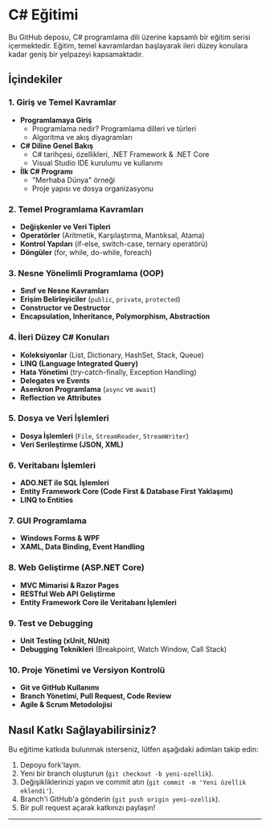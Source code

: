 # C# Eğitimi

Bu GitHub deposu, C# programlama dili üzerine kapsamlı bir eğitim serisi içermektedir. Eğitim, temel kavramlardan başlayarak ileri düzey konulara kadar geniş bir yelpazeyi kapsamaktadır.

## İçindekiler

### 1. Giriş ve Temel Kavramlar
- **Programlamaya Giriş**
  - Programlama nedir? Programlama dilleri ve türleri
  - Algoritma ve akış diyagramları
- **C# Diline Genel Bakış**
  - C# tarihçesi, özellikleri, .NET Framework & .NET Core
  - Visual Studio IDE kurulumu ve kullanımı
- **İlk C# Programı**
  - "Merhaba Dünya" örneği
  - Proje yapısı ve dosya organizasyonu

### 2. Temel Programlama Kavramları
- **Değişkenler ve Veri Tipleri**
- **Operatörler** (Aritmetik, Karşılaştırma, Mantıksal, Atama)
- **Kontrol Yapıları** (if-else, switch-case, ternary operatörü)
- **Döngüler** (for, while, do-while, foreach)

### 3. Nesne Yönelimli Programlama (OOP)
- **Sınıf ve Nesne Kavramları**
- **Erişim Belirleyiciler** (`public`, `private`, `protected`)
- **Constructor ve Destructor**
- **Encapsulation, Inheritance, Polymorphism, Abstraction**

### 4. İleri Düzey C# Konuları
- **Koleksiyonlar** (List, Dictionary, HashSet, Stack, Queue)
- **LINQ (Language Integrated Query)**
- **Hata Yönetimi** (try-catch-finally, Exception Handling)
- **Delegates ve Events**
- **Asenkron Programlama** (`async` ve `await`)
- **Reflection ve Attributes**

### 5. Dosya ve Veri İşlemleri
- **Dosya İşlemleri** (`File`, `StreamReader`, `StreamWriter`)
- **Veri Serileştirme (JSON, XML)**

### 6. Veritabanı İşlemleri
- **ADO.NET ile SQL İşlemleri**
- **Entity Framework Core (Code First & Database First Yaklaşımı)**
- **LINQ to Entities**

### 7. GUI Programlama
- **Windows Forms & WPF**
- **XAML, Data Binding, Event Handling**

### 8. Web Geliştirme (ASP.NET Core)
- **MVC Mimarisi & Razor Pages**
- **RESTful Web API Geliştirme**
- **Entity Framework Core ile Veritabanı İşlemleri**

### 9. Test ve Debugging
- **Unit Testing (xUnit, NUnit)**
- **Debugging Teknikleri** (Breakpoint, Watch Window, Call Stack)

### 10. Proje Yönetimi ve Versiyon Kontrolü
- **Git ve GitHub Kullanımı**
- **Branch Yönetimi, Pull Request, Code Review**
- **Agile & Scrum Metodolojisi**

## Nasıl Katkı Sağlayabilirsiniz?
Bu eğitime katkıda bulunmak isterseniz, lütfen aşağıdaki adımları takip edin:
1. Depoyu fork'layın.
2. Yeni bir branch oluşturun (`git checkout -b yeni-ozellik`).
3. Değişikliklerinizi yapın ve commit atın (`git commit -m 'Yeni özellik eklendi'`).
4. Branch'i GitHub'a gönderin (`git push origin yeni-ozellik`).
5. Bir pull request açarak katkınızı paylaşın!

---
